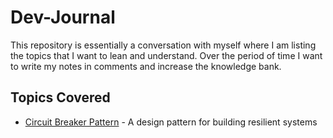 # Dev-Journal
This repository is essentially a conversation with myself where I am listing the topics that I want to lean and understand. Over the period of time I want to write my notes in comments and increase the knowledge bank.

## Topics Covered

- [Circuit Breaker Pattern](circuit-breaker-pattern.md) - A design pattern for building resilient systems

